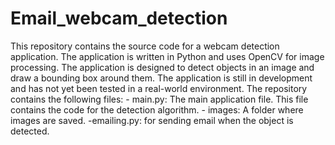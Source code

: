 # Email_webcam_detection
This repository contains the source code for a webcam detection application. The application is written in Python and uses OpenCV for image processing. The application is designed to detect objects in an image and draw a bounding box around them. The application is still in development and has not yet been tested in a real-world environment.
The repository contains the following files: - main.py: The main application file. This file contains the code for the detection algorithm. - images: A folder where images are saved. -emailing.py: for sending email when the object is detected. 
